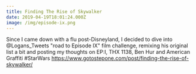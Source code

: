 ```yaml
---
title: Finding The Rise of Skywalker
date: 2019-04-19T18:01:24.000Z
image: /img/episode-ix.png
---
```

Since I came down with a flu post-Disneyland, I decided to dive into @Logans_Tweets "road to Episode IX" film challenge, remixing his original list a bit and posting my thoughts on EP:I, THX 1138, Ben Hur and American Graffiti #StarWars https://www.gotostepone.com/post/finding-the-rise-of-skywalker/
